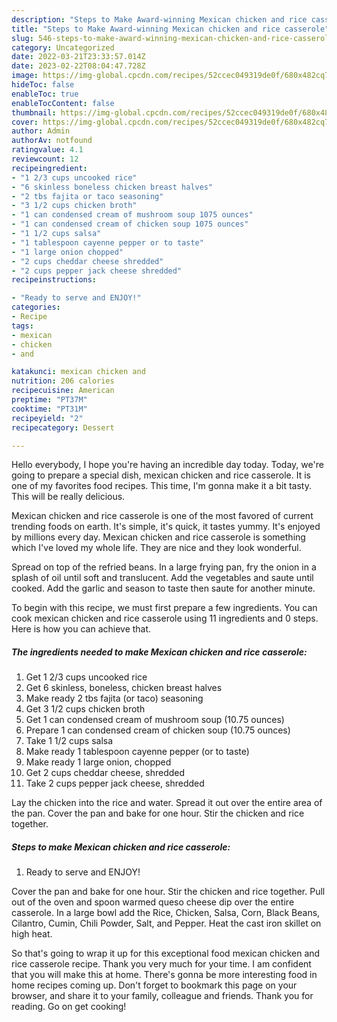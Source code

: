 ```yaml
---
description: "Steps to Make Award-winning Mexican chicken and rice casserole"
title: "Steps to Make Award-winning Mexican chicken and rice casserole"
slug: 546-steps-to-make-award-winning-mexican-chicken-and-rice-casserole
category: Uncategorized
date: 2022-03-21T23:33:57.014Z
date: 2023-02-22T08:04:47.728Z
image: https://img-global.cpcdn.com/recipes/52ccec049319de0f/680x482cq70/mexican-chicken-and-rice-casserole-recipe-main-photo.jpg
hideToc: false
enableToc: true
enableTocContent: false
thumbnail: https://img-global.cpcdn.com/recipes/52ccec049319de0f/680x482cq70/mexican-chicken-and-rice-casserole-recipe-main-photo.jpg
cover: https://img-global.cpcdn.com/recipes/52ccec049319de0f/680x482cq70/mexican-chicken-and-rice-casserole-recipe-main-photo.jpg
author: Admin
authorAv: notfound
ratingvalue: 4.1
reviewcount: 12
recipeingredient:
- "1 2/3 cups uncooked rice"
- "6 skinless boneless chicken breast halves"
- "2 tbs fajita or taco seasoning"
- "3 1/2 cups chicken broth"
- "1 can condensed cream of mushroom soup 1075 ounces"
- "1 can condensed cream of chicken soup 1075 ounces"
- "1 1/2 cups salsa"
- "1 tablespoon cayenne pepper or to taste"
- "1 large onion chopped"
- "2 cups cheddar cheese shredded"
- "2 cups pepper jack cheese shredded"
recipeinstructions:

- "Ready to serve and ENJOY!"
categories:
- Recipe
tags:
- mexican
- chicken
- and

katakunci: mexican chicken and 
nutrition: 206 calories
recipecuisine: American
preptime: "PT37M"
cooktime: "PT31M"
recipeyield: "2"
recipecategory: Dessert

---
```



Hello everybody, I hope you're having an incredible day today. Today, we're going to prepare a special dish, mexican chicken and rice casserole. It is one of my favorites food recipes. This time, I'm gonna make it a bit tasty. This will be really delicious.

Mexican chicken and rice casserole is one of the most favored of current trending foods on earth. It's simple, it's quick, it tastes yummy. It's enjoyed by millions every day. Mexican chicken and rice casserole is something which I've loved my whole life. They are nice and they look wonderful.

Spread on top of the refried beans. In a large frying pan, fry the onion in a splash of oil until soft and translucent. Add the vegetables and saute until cooked. Add the garlic and season to taste then saute for another minute.


To begin with this recipe, we must first prepare a few ingredients. You can cook mexican chicken and rice casserole using 11 ingredients and 0 steps. Here is how you can achieve that.

<!--inarticleads1-->

##### The ingredients needed to make Mexican chicken and rice casserole:

1. Get 1 2/3 cups uncooked rice
1. Get 6 skinless, boneless, chicken breast halves
1. Make ready 2 tbs fajita (or taco) seasoning
1. Get 3 1/2 cups chicken broth
1. Get 1 can condensed cream of mushroom soup (10.75 ounces)
1. Prepare 1 can condensed cream of chicken soup (10.75 ounces)
1. Take 1 1/2 cups salsa
1. Make ready 1 tablespoon cayenne pepper (or to taste)
1. Make ready 1 large onion, chopped
1. Get 2 cups cheddar cheese, shredded
1. Take 2 cups pepper jack cheese, shredded


Lay the chicken into the rice and water. Spread it out over the entire area of the pan. Cover the pan and bake for one hour. Stir the chicken and rice together. 

<!--inarticleads2-->

##### Steps to make Mexican chicken and rice casserole:


1. Ready to serve and ENJOY!

Cover the pan and bake for one hour. Stir the chicken and rice together. Pull out of the oven and spoon warmed queso cheese dip over the entire casserole. In a large bowl add the Rice, Chicken, Salsa, Corn, Black Beans, Cilantro, Cumin, Chili Powder, Salt, and Pepper. Heat the cast iron skillet on high heat. 

So that's going to wrap it up for this exceptional food mexican chicken and rice casserole recipe. Thank you very much for your time. I am confident that you will make this at home. There's gonna be more interesting food in home recipes coming up. Don't forget to bookmark this page on your browser, and share it to your family, colleague and friends. Thank you for reading. Go on get cooking!
